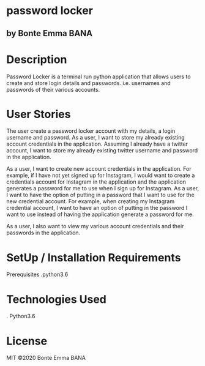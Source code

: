 # password locker
 ## by Bonte Emma BANA
 # Description
 Password Locker is a terminal run python application that allows users to create and  store login details and passwords. i.e. usernames and passwords of their various accounts.
 # User Stories
 The user create a password locker account with my details, a login username and password.
 As a user, I want to store my already existing account credentials in the application. Assuming I already have a twitter account, I want to store my already existing twitter username and password in the application.

 As a user, I want to create new account credentials in the application. For example, if I have not yet signed up for Instagram, I would want to create a credentials account for Instagram in the application and the application generates a password for me to use when I sign up for Instagram.
 As a user, I want to have the option of putting in a password that I want to use for the new credential account. For example, when creating my Instagram credential account, I want to have an option of putting in the password I want to use instead of having the application generate a password for me.

 As a user, I also want to view my various account credentials and their passwords in the application.

 # SetUp / Installation Requirements
 Prerequisites
 .python3.6
 # Technologies Used
 . Python3.6
 # License
 MIT ©2020 Bonte Emma BANA